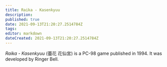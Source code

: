 ```yaml
---
title: Raika - Kasenkyuu
description: 
published: true
date: 2021-09-13T21:20:27.2514784Z 
tags: 
editor: markdown
dateCreated: 2021-09-13T21:20:27.2514784Z
---
```

_Raika - Kasenkyuu_ (<span lang='ja'>蕾花 花仙宮</span>) is a PC-98 game published in 1994.
It was developed by Ringer Bell.
